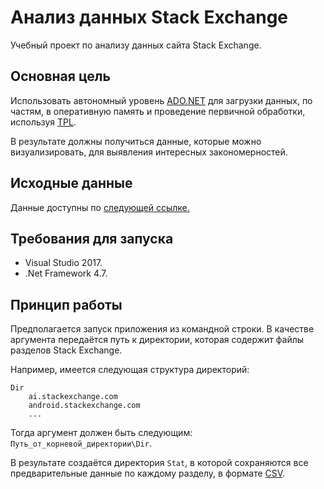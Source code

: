 # Анализ данных Stack Exchange

Учебный проект по анализу данных сайта Stack Exchange.

## Основная цель

Использовать автономный уровень [ADO.NET](https://docs.microsoft.com/en-us/dotnet/framework/data/adonet/) для загрузки данных, по частям, в оперативную память и проведение первичной обработки, используя [TPL](https://docs.microsoft.com/en-us/dotnet/standard/parallel-programming/task-parallel-library-tpl).

В результате должны получиться данные, которые можно визуализировать, для выявления интересных закономерностей.

## Исходные данные

Данные доступны по [следующей ссылке.](https://archive.org/details/stackexchange)

## Требования для запуска 

* Visual Studio 2017.
* .Net Framework 4.7.

## Принцип работы

Предполагается запуск приложения из командной строки. В качестве аргумента передаётся путь к директории, которая содержит файлы разделов Stack Exchange.

Например, имеется следующая структура директорий:
```
Dir
    ai.stackexchange.com
    android.stackexchange.com
    ...
```
Тогда аргумент должен быть следующим: `Путь_от_корневой_директории\Dir`.

В результате создаётся директория `Stat`, в которой сохраняются все предварительные данные по каждому разделу, в формате [CSV](https://tools.ietf.org/html/rfc4180).
